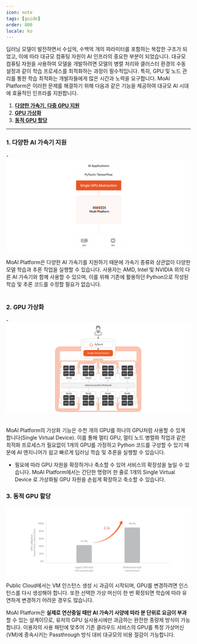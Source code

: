 ```yaml
---
icon: note
tags: [guide]
order: 800
locale: ko
---
```



딥러닝 모델이 발전하면서 수십억, 수백억 개의 파라미터를 포함하는 복잡한 구조가 되었고, 이에 따라 대규모 컴퓨팅 자원이 AI  인프라의 중요한 부분이 되었습니다. 대규모 컴퓨팅 자원을 사용하여 모델을 개발하려면 모델의 병렬 처리와 클러스터 환경의 수동 설정과 같이 학습 프로세스를 최적화하는 과정이 필수적입니다. 특히, GPU 및 노드 관리를 통한 학습 최적화는 개발자들에게 많은 시간과 노력을 요구합니다.
MoAI Platform은 이러한 문제를 해결하기 위해 다음과 같은 기능을 제공하여 대규모 AI 시대에 효율적인 인프라를 지원합니다.

1. **[다양한 가속기, 다중 GPU 지원](#1-다양한-가속기-다중-gpu-지원)**
2. **[GPU 가상화](#2-gpu-가상화)**
3. **[동적 GPU 할당](#3-동적-gpu-할당)**

---

### 1. 다양한 AI 가속기 지원

-![](../../overview/img_ov/l1.png)


MoAI Platform은 다양한 AI 가속기를 지원하기 때문에 가속기 종류와 상관없이 다양한 모델 학습과 추론 작업을 실행할 수 있습니다.
사용자는 AMD, Intel 및 NVIDIA 외의 다른 AI 가속기와 함께 사용할 수 있으며, 이를 위해 기존에 활용하던 Python으로 작성된 학습 및 추론 코드를 수정할 필요가 없습니다.
\
&nbsp;


### 2. GPU 가상화

-![](../../overview/img_ov/v_3.png)
&nbsp;

MoAI Platform의 가상화 기능은 수천 개의 GPU를 하나의 GPU처럼 사용할 수 있게 합니다(Single Virtual Device). 이를 통해 멀티 GPU, 멀티 노드 병렬화 작업과 같은 최적화 프로세스가 필요없이 1개의 GPU를 가정하고 Python 코드를 구성할 수 있기 때문에 AI 엔지니어가 쉽고 빠르게 딥러닝 학습 및 추론을 실행할 수 있습니다.

- 필요에 따라 GPU 자원을 확장하거나 축소할 수 있어 서비스의 확장성을 높일 수 있습니다. MoAI Platform에서는 간단한 명령어 한 줄로 1개의 Single Virtual Device 로 가상화될 GPU 자원을 손쉽게 확장하고 축소할 수 있습니다.
&nbsp;

### 3. 동적 GPU 할당

![](d.png)

Public Cloud에서는 VM 인스턴스 생성 시 과금이 시작되며, GPU를 변경하려면 인스턴스를 다시 생성해야 합니다. 또한 선택한 가상 머신이 한 번 확정되면 학습에 따라 유연하게 변경하기 어려운 경우도 많습니다.

MoAI Platform은 **실제로 연산중일 때만 AI 가속기 사양에 따라 분 단위로 요금이 부과**할 수 있는 설계이므로, 유저의 GPU 실사용시에만 과금하는 완전한 종량제 방식이 가능합니다. 이용자의 사용 패턴에 맞추어 기존 클라우드 서비스의 GPU를 특정 가상머신(VM)에 종속시키는 Passthrough 방식 대비 대규모의 비용 절감이 가능합니다.
